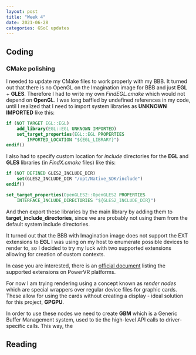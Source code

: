 ```yaml
---
layout: post
title: "Week 4"
date: 2021-06-28
categories: GSoC updates
---
```


## Coding
### CMake polishing
I needed to update my CMake files to work properly with my BBB. It turned out that there is no OpenGL on the Imagination image for BBB and just **EGL** + **GLES**. Therefore I had to write my own _FindEGL.cmake_ which would not depend on **OpenGL**.
I was long baffled by undefined references in my code, until I realized that I need to import system libraries as **UNKNOWN IMPORTED** like this:
```cmake
if (NOT TARGET EGL::EGL)
    add_library(EGL::EGL UNKNOWN IMPORTED)
    set_target_properties(EGL::EGL PROPERTIES
        IMPORTED_LOCATION "${EGL_LIBRARY}")
endif()
```
I also had to specify custom location for _include_ directories for the **EGL** and **GLES** libraries (in _FindX.cmake_ files) like this:
```cmake
if (NOT DEFINED GLES2_INCLUDE_DIR)
    set(GLES2_INCLUDE_DIR "/opt/Native_SDK/include")
endif()

set_target_properties(OpenGLES2::OpenGLES2 PROPERTIES
    INTERFACE_INCLUDE_DIRECTORIES "${GLES2_INCLUDE_DIR}")
```
And then export these libraries by the main library by adding them to **target_include_directories**, since we are probably not using them from the default system include directories.

It turned out that the BBB with Imagination image does not support the EXT extensions to **EGL** I was using on my host to enumerate possible devices to render to, so I decided to try my luck with two supported extensions allowing for creation of custom contexts.

In case you are interested, there is an [official document](https://github.com/powervr-graphics/Native_SDK/blob/master/docs/Architecture%20Guides/PowerVR.Supported%20Extensions.OpenGL%20ES.EGL.pdf) listing the supported extensions on PowerVR platforms.

For now I am trying rendering using a concept known as _render nodes_ which are special wrappers over regular device files for graphic cards. These allow for using the cards without creating a display - ideal solution for this project, **GPGPU**. 

In order to use these nodes we need to create  **GBM** which is a Generic Buffer Management system, used to tie the high-level API calls to driver-specific calls. This way, the
## Reading
